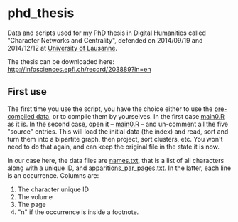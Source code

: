 phd_thesis
==========

Data and scripts used for my PhD thesis in Digital Humanities called "Character Networks and Centrality", defended on 2014/09/19 and 2014/12/12 at [University of Lausanne](www.unil.ch).

The thesis can be downloaded here: http://infosciences.epfl.ch/record/203889?ln=en


First use
---------

The first time you use the script, you have the choice either to use the [pre-compiled data](https://github.com/yrochat/phd_thesis/tree/master/data), or to compile them by yourselves. 
In the first case [main0.R](https://github.com/yrochat/phd_thesis/blob/master/main0.R) as it is. 
In the second case, open it – [main0.R](https://github.com/yrochat/phd_thesis/blob/master/main0.R) – and un-comment all the five "source" entries. 
This will load the initial data (the index) and read, sort and turn them into a bipartite graph, then project, sort clusters, etc. You won't need to do that again, and can keep the original file in the state it is now.

In our case here, the data files are [names.txt](https://github.com/yrochat/phd_thesis/blob/master/init/names.txt), that is a list of all characters along with a unique ID, and [apparitions_par_pages.txt](https://github.com/yrochat/phd_thesis/blob/master/init/apparitions_par_pages.txt). In the latter, each line is an occurrence. Columns are: 

1. The character unique ID
2. The volume 
3. The page
4. "n" if the occurrence is inside a footnote.
